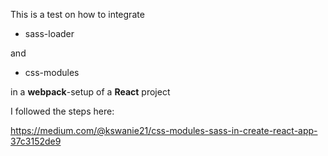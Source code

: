 This is a test on how to integrate

* sass-loader

and

* css-modules

in a **webpack**-setup of a **React** project

I followed the steps here:

https://medium.com/@kswanie21/css-modules-sass-in-create-react-app-37c3152de9

